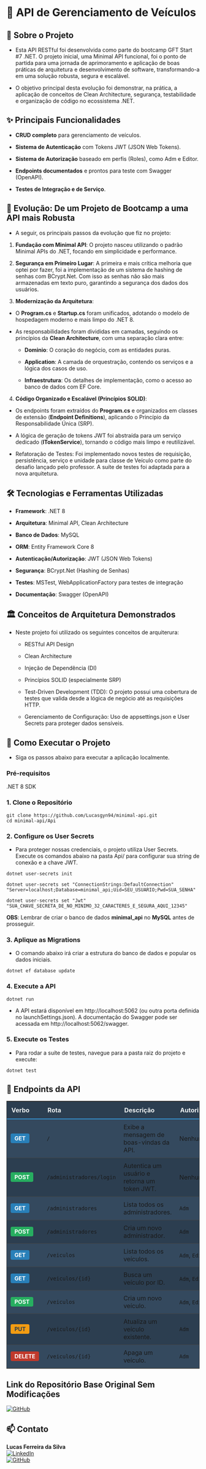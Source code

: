 # 🚀 API de Gerenciamento de Veículos
## 📖 Sobre o Projeto
* Esta API RESTful foi desenvolvida como parte do bootcamp GFT Start #7 .NET. O projeto inicial, uma Minimal API funcional, foi o ponto de partida para uma jornada de aprimoramento e aplicação de boas práticas de arquitetura e desenvolvimento de software, transformando-a em uma solução robusta, segura e escalável.

* O objetivo principal desta evolução foi demonstrar, na prática, a aplicação de conceitos de Clean Architecture, segurança, testabilidade e organização de código no ecossistema .NET.

## ✨ Principais Funcionalidades
* __CRUD completo__ para gerenciamento de veículos.

* __Sistema de Autenticação__ com Tokens JWT (JSON Web Tokens).

* __Sistema de Autorização__ baseado em perfis (Roles), como Adm e Editor.

* __Endpoints documentados__ e prontos para teste com Swagger (OpenAPI).

* __Testes de Integração e de Serviço__.

## 🌱 Evolução: De um Projeto de Bootcamp a uma API mais Robusta
* A seguir, os principais passos da evolução que fiz no projeto:

1. __Fundação com Minimal API__: O projeto nasceu utilizando o padrão Minimal APIs do .NET, focando em simplicidade e performance.

2. __Segurança em Primeiro Lugar__: A primeira e mais crítica melhoria que optei por fazer, foi a implementação de um sistema de hashing de senhas com BCrypt.Net. Com isso as senhas não são mais armazenadas em texto puro, garantindo a segurança dos dados dos usuários.

3. __Modernização da Arquitetura__:

  * O **Program.cs** e **Startup.cs** foram unificados, adotando o modelo de hospedagem moderno e mais limpo do .NET 8.

  * As responsabilidades foram divididas em camadas, seguindo os princípios da __Clean Architecture__, com uma separação clara entre:

    * __Dominio__: O coração do negócio, com as entidades puras.

    * __Application__: A camada de orquestração, contendo os serviços e a lógica dos casos de uso.

    * __Infraestrutura__: Os detalhes de implementação, como o acesso ao banco de dados com EF Core.

4. __Código Organizado e Escalável (Princípios SOLID)__:

* Os endpoints foram extraídos do __Program.cs__ e organizados em classes de extensão (__Endpoint Definitions__), aplicando o Princípio da Responsabilidade Única (SRP).

* A lógica de geração de tokens JWT foi abstraída para um serviço dedicado (__ITokenService__), tornando o código mais limpo e reutilizável.

* Refatoração de Testes: Foi implementado novos testes de requisição, persistência, serviço e unidade para classe de Veículo como parte do desafio lançado pelo professor. A suíte de testes foi adaptada para a nova arquitetura.

## 🛠️ Tecnologias e Ferramentas Utilizadas
* __Framework__: .NET 8

* __Arquitetura__: Minimal API, Clean Architecture

* __Banco de Dados__: MySQL

* __ORM__: Entity Framework Core 8

* __Autenticação/Autorização__: JWT (JSON Web Tokens)

* __Segurança__: BCrypt.Net (Hashing de Senhas)

* __Testes__: MSTest, WebApplicationFactory para testes de integração

* __Documentação__: Swagger (OpenAPI)

## 🏛️ Conceitos de Arquitetura Demonstrados
* Neste projeto foi utilizado os seguintes conceitos de arquiterura:

  - RESTful API Design

  - Clean Architecture

  - Injeção de Dependência (DI)

  - Princípios SOLID (especialmente SRP)

  - Test-Driven Development (TDD): O projeto possui uma cobertura de testes que valida desde a lógica de negócio até as requisições HTTP.

  - Gerenciamento de Configuração: Uso de appsettings.json e User Secrets para proteger dados sensíveis.

## 🏁 Como Executar o Projeto
* Siga os passos abaixo para executar a aplicação localmente.

### Pré-requisitos
.NET 8 SDK

### 1. Clone o Repositório
```
git clone https://github.com/Lucasgyn94/minimal-api.git
cd minimal-api/Api
```

### 2. Configure os User Secrets
* Para proteger nossas credenciais, o projeto utiliza User Secrets. Execute os comandos abaixo na pasta Api/ para configurar sua string de conexão e a chave JWT.
```
dotnet user-secrets init

dotnet user-secrets set "ConnectionStrings:DefaultConnection" "Server=localhost;Database=minimal_api;Uid=SEU_USUARIO;Pwd=SUA_SENHA"

dotnet user-secrets set "Jwt" "SUA_CHAVE_SECRETA_DE_NO_MINIMO_32_CARACTERES_E_SEGURA_AQUI_12345"
```

**OBS**: Lembrar de criar o banco de dados __minimal_api__ no __MySQL__ antes de prosseguir.

### 3. Aplique as Migrations
* O comando abaixo irá criar a estrutura do banco de dados e popular os dados iniciais.
```
dotnet ef database update
```

### 4. Execute a API
```
dotnet run
```
* A API estará disponível em http://localhost:5062 (ou outra porta definida no launchSettings.json). A documentação do Swagger pode ser acessada em http://localhost:5062/swagger.

### 5. Execute os Testes
* Para rodar a suíte de testes, navegue para a pasta raiz do projeto e execute:
```
dotnet test
```

## 📍 Endpoints da API
<table style="width:100%; border-collapse: collapse; border: 1px solid #444;">
  <thead style="background-color: #2c3e50; color: #ecf0f1;">
    <tr>
      <th style="padding: 12px; text-align: left; border-bottom: 2px solid #3498db;">Verbo</th>
      <th style="padding: 12px; text-align: left; border-bottom: 2px solid #3498db;">Rota</th>
      <th style="padding: 12px; text-align: left; border-bottom: 2px solid #3498db;">Descrição</th>
      <th style="padding: 12px; text-align: left; border-bottom: 2px solid #3498db;">Autorização</th>
    </tr>
  </thead>
  <tbody>
    <tr style="background-color: #34495e;">
      <td style="padding: 10px; vertical-align: middle; border-bottom: 1px solid #444;"><span style="display: inline-block; padding: 4px 10px; color: white; border-radius: 4px; font-weight: bold; font-size: 0.9em; background-color: #2980b9;">GET</span></td>
      <td style="padding: 10px; vertical-align: middle; border-bottom: 1px solid #444;"><code>/</code></td>
      <td style="padding: 10px; vertical-align: middle; border-bottom: 1px solid #444;">Exibe a mensagem de boas-vindas da API.</td>
      <td style="padding: 10px; vertical-align: middle; border-bottom: 1px solid #444;">Nenhuma</td>
    </tr>
    <tr style="background-color: #2c3e50;">
      <td style="padding: 10px; vertical-align: middle; border-bottom: 1px solid #444;"><span style="display: inline-block; padding: 4px 10px; color: white; border-radius: 4px; font-weight: bold; font-size: 0.9em; background-color: #27ae60;">POST</span></td>
      <td style="padding: 10px; vertical-align: middle; border-bottom: 1px solid #444;"><code>/administradores/login</code></td>
      <td style="padding: 10px; vertical-align: middle; border-bottom: 1px solid #444;">Autentica um usuário e retorna um token JWT.</td>
      <td style="padding: 10px; vertical-align: middle; border-bottom: 1px solid #444;">Nenhuma</td>
    </tr>
    <tr style="background-color: #34495e;">
      <td style="padding: 10px; vertical-align: middle; border-bottom: 1px solid #444;"><span style="display: inline-block; padding: 4px 10px; color: white; border-radius: 4px; font-weight: bold; font-size: 0.9em; background-color: #2980b9;">GET</span></td>
      <td style="padding: 10px; vertical-align: middle; border-bottom: 1px solid #444;"><code>/administradores</code></td>
      <td style="padding: 10px; vertical-align: middle; border-bottom: 1px solid #444;">Lista todos os administradores.</td>
      <td style="padding: 10px; vertical-align: middle; border-bottom: 1px solid #444;"><code>Adm</code></td>
    </tr>
    <tr style="background-color: #2c3e50;">
      <td style="padding: 10px; vertical-align: middle; border-bottom: 1px solid #444;"><span style="display: inline-block; padding: 4px 10px; color: white; border-radius: 4px; font-weight: bold; font-size: 0.9em; background-color: #27ae60;">POST</span></td>
      <td style="padding: 10px; vertical-align: middle; border-bottom: 1px solid #444;"><code>/administradores</code></td>
      <td style="padding: 10px; vertical-align: middle; border-bottom: 1px solid #444;">Cria um novo administrador.</td>
      <td style="padding: 10px; vertical-align: middle; border-bottom: 1px solid #444;"><code>Adm</code></td>
    </tr>
    <tr style="background-color: #34495e;">
      <td style="padding: 10px; vertical-align: middle; border-bottom: 1px solid #444;"><span style="display: inline-block; padding: 4px 10px; color: white; border-radius: 4px; font-weight: bold; font-size: 0.9em; background-color: #2980b9;">GET</span></td>
      <td style="padding: 10px; vertical-align: middle; border-bottom: 1px solid #444;"><code>/veiculos</code></td>
      <td style="padding: 10px; vertical-align: middle; border-bottom: 1px solid #444;">Lista todos os veículos.</td>
      <td style="padding: 10px; vertical-align: middle; border-bottom: 1px solid #444;"><code>Adm</code>, <code>Editor</code></td>
    </tr>
    <tr style="background-color: #2c3e50;">
      <td style="padding: 10px; vertical-align: middle; border-bottom: 1px solid #444;"><span style="display: inline-block; padding: 4px 10px; color: white; border-radius: 4px; font-weight: bold; font-size: 0.9em; background-color: #2980b9;">GET</span></td>
      <td style="padding: 10px; vertical-align: middle; border-bottom: 1px solid #444;"><code>/veiculos/{id}</code></td>
      <td style="padding: 10px; vertical-align: middle; border-bottom: 1px solid #444;">Busca um veículo por ID.</td>
      <td style="padding: 10px; vertical-align: middle; border-bottom: 1px solid #444;"><code>Adm</code>, <code>Editor</code></td>
    </tr>
    <tr style="background-color: #34495e;">
      <td style="padding: 10px; vertical-align: middle; border-bottom: 1px solid #444;"><span style="display: inline-block; padding: 4px 10px; color: white; border-radius: 4px; font-weight: bold; font-size: 0.9em; background-color: #27ae60;">POST</span></td>
      <td style="padding: 10px; vertical-align: middle; border-bottom: 1px solid #444;"><code>/veiculos</code></td>
      <td style="padding: 10px; vertical-align: middle; border-bottom: 1px solid #444;">Cria um novo veículo.</td>
      <td style="padding: 10px; vertical-align: middle; border-bottom: 1px solid #444;"><code>Adm</code>, <code>Editor</code></td>
    </tr>
    <tr style="background-color: #2c3e50;">
      <td style="padding: 10px; vertical-align: middle; border-bottom: 1px solid #444;"><span style="display: inline-block; padding: 4px 10px; color: #2c3e50; border-radius: 4px; font-weight: bold; font-size: 0.9em; background-color: #f39c12;">PUT</span></td>
      <td style="padding: 10px; vertical-align: middle; border-bottom: 1px solid #444;"><code>/veiculos/{id}</code></td>
      <td style="padding: 10px; vertical-align: middle; border-bottom: 1px solid #444;">Atualiza um veículo existente.</td>
      <td style="padding: 10px; vertical-align: middle; border-bottom: 1px solid #444;"><code>Adm</code></td>
    </tr>
    <tr style="background-color: #34495e;">
      <td style="padding: 10px; vertical-align: middle; border-bottom: 1px solid #444;"><span style="display: inline-block; padding: 4px 10px; color: white; border-radius: 4px; font-weight: bold; font-size: 0.9em; background-color: #c0392b;">DELETE</span></td>
      <td style="padding: 10px; vertical-align: middle; border-bottom: 1px solid #444;"><code>/veiculos/{id}</code></td>
      <td style="padding: 10px; vertical-align: middle; border-bottom: 1px solid #444;">Apaga um veículo.</td>
      <td style="padding: 10px; vertical-align: middle; border-bottom: 1px solid #444;"><code>Adm</code></td>
    </tr>
  </tbody>
</table>

## Link do Repositório Base Original Sem Modificações
[![GitHub](https://img.shields.io/badge/GitHub-181717?style=for-the-badge&logo=github&logoColor=white)](https://github.com/digitalinnovationone/minimal-api)

## 📫 Contato
**Lucas Ferreira da Silva**
<br>
[![LinkedIn](https://img.shields.io/badge/LinkedIn-0077B5?style=for-the-badge&logo=linkedin&logoColor=white)](https://www.linkedin.com/in/lucas-ferreira-55053412a/)
<br>
[![GitHub](https://img.shields.io/badge/GitHub-181717?style=for-the-badge&logo=github&logoColor=white)](https://github.com/Lucasgyn94)
